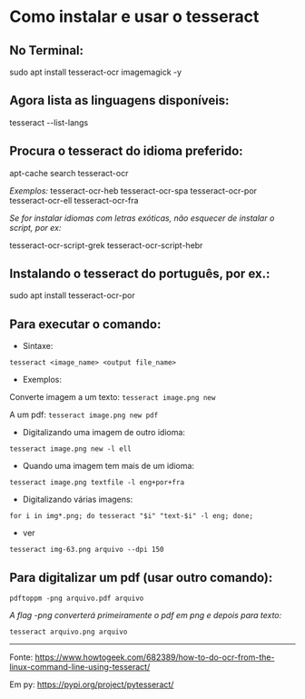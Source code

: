 # Como instalar e usar o tesseract


## No Terminal:
sudo apt install tesseract-ocr imagemagick -y


## Agora lista as linguagens disponíveis:
tesseract --list-langs


## Procura o tesseract do idioma preferido:
apt-cache search tesseract-ocr


*Exemplos:*
tesseract-ocr-heb
tesseract-ocr-spa
tesseract-ocr-por
tesseract-ocr-ell 
tesseract-ocr-fra


_Se for instalar idiomas com letras exóticas, não esquecer de instalar o script, por ex:_

tesseract-ocr-script-grek
tesseract-ocr-script-hebr


## Instalando o tesseract do português, por ex.:
sudo apt install tesseract-ocr-por



## Para executar o comando:

 - Sintaxe:
 
`tesseract <image_name> <output file_name>`

 - Exemplos:
 
Converte imagem a um texto:
`tesseract image.png new`

A um pdf:
`tesseract image.png new pdf`

 - Digitalizando uma imagem de outro idioma:
 
`tesseract image.png new -l ell`

 - Quando uma imagem tem mais de um idioma:

`tesseract image.png textfile -l eng+por+fra`

 - Digitalizando várias imagens:
 
`for i in img*.png; do tesseract "$i" "text-$i" -l eng; done;`

 - ver
 
`tesseract img-63.png arquivo --dpi 150`

## Para digitalizar um pdf (usar outro comando):

`pdftoppm -png arquivo.pdf arquivo`

*A flag -png converterá primeiramente o pdf em png e depois para texto:*

`tesseract arquivo.png arquivo`




---
Fonte: https://www.howtogeek.com/682389/how-to-do-ocr-from-the-linux-command-line-using-tesseract/


Em py: https://pypi.org/project/pytesseract/

